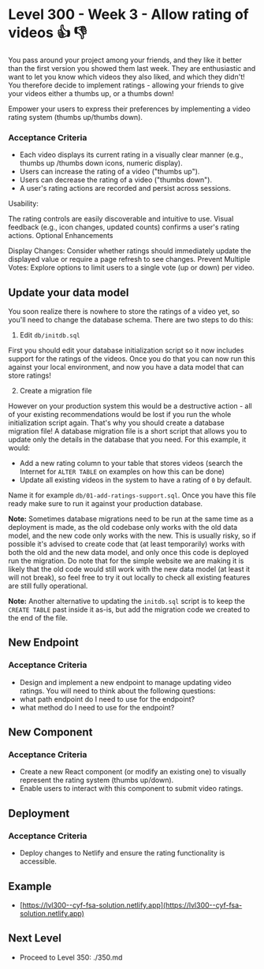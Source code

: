 # Level 300 - Week 3 - Allow rating of videos 👍 👎

You pass around your project among your friends, and they like it better than the first version you showed them last week. They are enthusiastic and want to let you know which videos they also liked, and which they didn't! You therefore decide to implement ratings - allowing your friends to give your videos either a thumbs up, or a thumbs down!

Empower your users to express their preferences by implementing a video rating system (thumbs up/thumbs down).

### Acceptance Criteria

- Each video displays its current rating in a visually clear manner (e.g., thumbs up /thumbs down icons, numeric display).
- Users can increase the rating of a video ("thumbs up").
- Users can decrease the rating of a video ("thumbs down").
- A user's rating actions are recorded and persist across sessions.

Usability:

The rating controls are easily discoverable and intuitive to use.
Visual feedback (e.g., icon changes, updated counts) confirms a user's rating actions.
Optional Enhancements

Display Changes: Consider whether ratings should immediately update the displayed value or require a page refresh to see changes.
Prevent Multiple Votes: Explore options to limit users to a single vote (up or down) per video.

## Update your data model

You soon realize there is nowhere to store the ratings of a video yet, so you'll need to change the database schema. There are two steps to do this:

1. Edit `db/initdb.sql`

First you should edit your database initialization script so it now includes support for the ratings of the videos. Once you do that you can now run this against your local environment, and now you have a data model that can store ratings!

2. Create a migration file

However on your production system this would be a destructive action - all of your existing recommendations would be lost if you run the whole initialization script again. That's why you should create a database migration file! A database migration file is a short script that allows you to update only the details in the database that you need. For this example, it would:

- Add a new rating column to your table that stores videos (search the Internet for `ALTER TABLE` on examples on how this can be done)
- Update all existing videos in the system to have a rating of `0` by default.

Name it for example `db/01-add-ratings-support.sql`. Once you have this file ready make sure to run it against your production database.

**Note:** Sometimes database migrations need to be run at the same time as a deployment is made, as the old codebase only works with the old data model, and the new code only works with the new. This is usually risky, so if possible it's advised to create code that (at least temporarily) works with both the old and the new data model, and only once this code is deployed run the migration. Do note that for the simple website we are making it is likely that the old code would still work with the new data model (at least it will not break), so feel free to try it out locally to check all existing features are still fully operational.

**Note:** Another alternative to updating the `initdb.sql` script is to keep the `CREATE TABLE` past inside it as-is, but add the migration code we created to the end of the file.

## New Endpoint

### Acceptance Criteria

- Design and implement a new endpoint to manage updating video ratings. You will need to think about the following questions:
- what path endpoint do I need to use for the endpoint?
- what method do I need to use for the endpoint?

## New Component

### Acceptance Criteria

- Create a new React component (or modify an existing one) to visually represent the rating system (thumbs up/down).
- Enable users to interact with this component to submit video ratings.

## Deployment

### Acceptance Criteria

- Deploy changes to Netlify and ensure the rating functionality is accessible.

## Example

- [https://lvl300--cyf-fsa-solution.netlify.app](https://lvl300--cyf-fsa-solution.netlify.app)

## Next Level

- Proceed to Level 350: ./350.md
